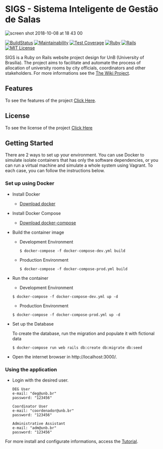 # SIGS - Sistema Inteligente de Gestão de Salas


![screen shot 2018-10-08 at 18 43 00](https://user-images.githubusercontent.com/18387694/46635580-54b54c00-cb2b-11e8-8e16-b3d2e41de814.png)


[![BuildStatus](https://travis-ci.org/GCES-2018-2/SIGS-GCES.svg?branch=develop)](https://travis-ci.org/GCES-2018-2/SIGS-GCES)
[![Maintainability](https://api.codeclimate.com/v1/badges/0fbe067cc9bb564ce2bf/maintainability)](https://codeclimate.com/github/GCES-2018-2/SIGS-GCES/maintainability)
[![Test Coverage](https://api.codeclimate.com/v1/badges/0fbe067cc9bb564ce2bf/test_coverage)](https://codeclimate.com/github/GCES-2018-2/SIGS-GCES/test_coverage)
[![Ruby](https://img.shields.io/badge/ruby-2.5.1-blue.svg)](https://www.ruby-lang.org)
[![Rails](https://img.shields.io/badge/rails-5.0.2-blue.svg)](http://rubyonrails.org/)
[![MIT License](https://img.shields.io/badge/license-MIT%20License-blue.svg)](https://opensource.org/licenses/MIT)

SIGS is a Ruby on Rails website project design for UnB (University of Brasília). The project aims to facilitate and automate the process of allocation of university rooms by city officials, coordinators and other stakeholders. For more informations see the [The Wiki Project](https://github.com/fga-gpp-mds/2017.1-SIGS/wiki).

## Features

To see the features of the project [Click Here](https://github.com/fga-gpp-mds/2017.1-SIGS/releases).

## License

To see the license of the project [Click Here](https://github.com/GCES-2018-2/SIGS-GCES/blob/develop/LICENSE)

## Getting Started

There are 2 ways to set up your environment. You can use Docker to simulate isolate containers that has only the software dependencies, or you can run a virtual machine and simulate a whole system using Vagrant. To each case, you can follow the instructions below.

### Set up using Docker

* Install Docker

  - [Download docker](https://docs.docker.com/engine/installation/)

* Install Docker Compose

  - [Download docker-compose](https://docs.docker.com/compose/install/)

* Build the container image
  * Development Environment
  
      `$ docker-compose -f docker-compose-dev.yml build`
    
  * Production Environment
  
      `$ docker-compose -f docker-compose-prod.yml build`
    
* Run the container
  * Development Environment
  
  `$ docker-compose -f docker-compose-dev.yml up -d`
    
  * Production Environment
  
  `$ docker-compose -f docker-compose-prod.yml up -d`
  
* Set up the Database

  To create the database, run the migration and populate it with fictional data

      $ docker-compose run web rails db:create db:migrate db:seed

* Open the internet browser in http://localhost:3000/.

### Using the application

* Login with the desired user.

      DEG User
      e-mail: "deg@unb.br"
      password: "123456"

      Coordinator User
      e-mail: "coordenador@unb.br"
      password: "123456"

      Administrative Assistant
      e-mail: "adm@unb.br"
      password: "123456"

For more install and configurate informations, access the [Tutorial](https://github.com/fga-gpp-mds/2017.1-SIGS/wiki/Comandos-de-Instala%C3%A7%C3%A3o-do-Ambiente).
